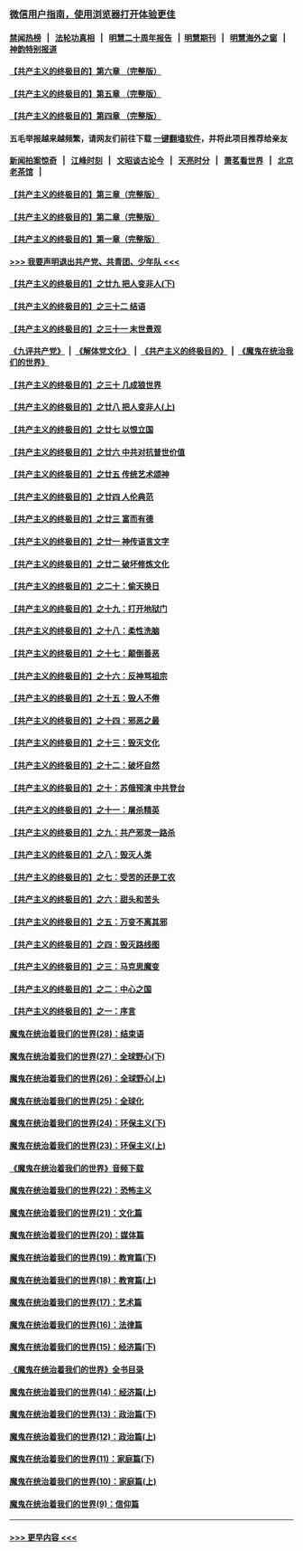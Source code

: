 ### [微信用户指南，使用浏览器打开体验更佳](https://github.com/gfw-breaker/banned-news1/blob/master/indexes/wechat-guide.md?t=0)
#### [禁闻热榜](热点新闻.md?t=0)  &nbsp;&nbsp;|&nbsp;&nbsp; [法轮功真相](https://github.com/gfw-breaker/truth/blob/master/README.md?t=0) &nbsp;&nbsp;|&nbsp;&nbsp; [明慧二十周年报告](https://github.com/gfw-breaker/mh-reports/blob/master/README.md?t=0) &nbsp;&nbsp;|&nbsp;&nbsp;[明慧期刊](https://github.com/gfw-breaker/mh-qikan) &nbsp;&nbsp;|&nbsp;&nbsp; [明慧海外之窗](https://github.com/gfw-breaker/mh-news/blob/master/README.md?t=0) &nbsp;&nbsp;|&nbsp;&nbsp; [神韵特别报道](https://github.com/gfw-breaker/mh-news/blob/master/shenyun.md?t=0)
#### [【共产主义的终极目的】第六章 （完整版）](../pages/nsc422/n11428913.md?t=02111044) 
#### [【共产主义的终极目的】第五章 （完整版）](../pages/nsc422/n11428912.md?t=02111044) 
#### [【共产主义的终极目的】第四章 （完整版）](../pages/nsc422/n11428907.md?t=02111044) 
#### 五毛举报越来越频繁，请网友们前往下载 [一键翻墙软件](https://github.com/gfw-breaker/ssr-accounts)，并将此项目推荐给亲友
#### [新闻拍案惊奇](https://github.com/gfw-breaker/banned-news1/blob/master/pages/link4.md) &nbsp;&nbsp;|&nbsp;&nbsp; [江峰时刻](https://github.com/gfw-breaker/banned-news1/blob/master/pages/link4.md) &nbsp;&nbsp;|&nbsp;&nbsp; [文昭谈古论今](https://github.com/gfw-breaker/banned-news1/blob/master/pages/link4.md) &nbsp;&nbsp;|&nbsp;&nbsp; [天亮时分](https://github.com/gfw-breaker/banned-news1/blob/master/pages/link4.md) &nbsp;&nbsp;|&nbsp;&nbsp; [萧茗看世界](https://github.com/gfw-breaker/banned-news1/blob/master/pages/link4.md) &nbsp;&nbsp;|&nbsp;&nbsp; [北京老茶馆](https://github.com/gfw-breaker/banned-news1/blob/master/pages/link4.md) &nbsp;&nbsp;|&nbsp;&nbsp; 
#### [【共产主义的终极目的】第三章（完整版）](../pages/nsc422/n11428848.md?t=02111044) 
#### [【共产主义的终极目的】第二章（完整版）](../pages/nsc422/n11428831.md?t=02111044) 
#### [【共产主义的终极目的】第一章（完整版）](../pages/nsc422/n11417651.md?t=02111044) 
#### [>>> 我要声明退出共产党、共青团、少年队 <<<](https://github.com/begood0513/goodnews/blob/master/quit/letter.md) 
#### [【共产主义的终极目的】之廿九 把人变非人(下)](../pages/nsc422/n11344140.md?t=02111044) 
#### [【共产主义的终极目的】之三十二 结语](../pages/nsc422/n11360535.md?t=02111044) 
#### [【共产主义的终极目的】之三十一 末世景观](../pages/nsc422/n11351129.md?t=02111044) 
#### [《九评共产党》](https://github.com/begood0513/9ping.md/blob/master/README.md) &nbsp;|&nbsp; [《解体党文化》](../../../../jtdwh.md/blob/master/README.md)  &nbsp;|&nbsp; [《共产主义的终极目的》](../../../../gczydzjmd.md/blob/master/README.md) &nbsp;|&nbsp; [《魔鬼在统治我们的世界》](../../../../mgztzwmdsj.md/blob/master/README.md) 
#### [【共产主义的终极目的】之三十 几成狼世界](../pages/nsc422/n11348280.md?t=02111044) 
#### [【共产主义的终极目的】之廿八 把人变非人(上)](../pages/nsc422/n11340492.md?t=02111044) 
#### [【共产主义的终极目的】之廿七 以恨立国](../pages/nsc422/n11336944.md?t=02111044) 
#### [【共产主义的终极目的】之廿六 中共对抗普世价值](../pages/nsc422/n11324785.md?t=02111044) 
#### [【共产主义的终极目的】之廿五 传统艺术颂神](../pages/nsc422/n11296396.md?t=02111044) 
#### [【共产主义的终极目的】之廿四 人伦典范](../pages/nsc422/n11296397.md?t=02111044) 
#### [【共产主义的终极目的】之廿三 富而有德](../pages/nsc422/n11283598.md?t=02111044) 
#### [【共产主义的终极目的】之廿一 神传语言文字](../pages/nsc422/n11263265.md?t=02111044) 
#### [【共产主义的终极目的】之廿二 破坏修炼文化](../pages/nsc422/n11245728.md?t=02111044) 
#### [【共产主义的终极目的】之二十：偷天换日](../pages/nsc422/n11238846.md?t=02111044) 
#### [【共产主义的终极目的】之十九：打开地狱门](../pages/nsc422/n11206376.md?t=02111044) 
#### [【共产主义的终极目的】之十八：柔性洗脑](../pages/nsc422/n11199994.md?t=02111044) 
#### [【共产主义的终极目的】之十七：颠倒善恶](../pages/nsc422/n11179782.md?t=02111044) 
#### [【共产主义的终极目的】之十六：反神骂祖宗](../pages/nsc422/n11166798.md?t=02111044) 
#### [【共产主义的终极目的】之十五：毁人不倦](../pages/nsc422/n11166792.md?t=02111044) 
#### [【共产主义的终极目的】之十四：邪恶之最](../pages/nsc422/n11150249.md?t=02111044) 
#### [【共产主义的终极目的】之十三：毁灭文化](../pages/nsc422/n11135227.md?t=02111044) 
#### [【共产主义的终极目的】之十二：破坏自然](../pages/nsc422/n11135214.md?t=02111044) 
#### [【共产主义的终极目的】之十：苏俄预演 中共登台](../pages/nsc422/n11118424.md?t=02111044) 
#### [【共产主义的终极目的】之十一：屠杀精英](../pages/nsc422/n11118442.md?t=02111044) 
#### [【共产主义的终极目的】之九：共产邪灵一路杀](../pages/nsc422/n11114139.md?t=02111044) 
#### [【共产主义的终极目的】之八：毁灭人类](../pages/nsc422/n11108503.md?t=02111044) 
#### [【共产主义的终极目的】之七：受苦的还是工农](../pages/nsc422/n11101809.md?t=02111044) 
#### [【共产主义的终极目的】之六：甜头和苦头](../pages/nsc422/n11096971.md?t=02111044) 
#### [【共产主义的终极目的】之五：万变不离其邪](../pages/nsc422/n11091285.md?t=02111044) 
#### [【共产主义的终极目的】之四：毁灭路线图](../pages/nsc422/n11086284.md?t=02111044) 
#### [【共产主义的终极目的】之三：马克思魔变](../pages/nsc422/n11061941.md?t=02111044) 
#### [【共产主义的终极目的】之二：中心之国](../pages/nsc422/n11047728.md?t=02111044) 
#### [【共产主义的终极目的】之一：序言](../pages/nsc422/n11086077.md?t=02111044) 
#### [魔鬼在统治着我们的世界(28)：结束语](../pages/nsc422/n10936246.md?t=02111044) 
#### [魔鬼在统治着我们的世界(27)：全球野心(下)](../pages/nsc422/n10928319.md?t=02111044) 
#### [魔鬼在统治着我们的世界(26)：全球野心(上)](../pages/nsc422/n10900318.md?t=02111044) 
#### [魔鬼在统治着我们的世界(25)：全球化](../pages/nsc422/n10788205.md?t=02111044) 
#### [魔鬼在统治着我们的世界(24)：环保主义(下)](../pages/nsc422/n10695307.md?t=02111044) 
#### [魔鬼在统治着我们的世界(23)：环保主义(上)](../pages/nsc422/n10688613.md?t=02111044) 
#### [《魔鬼在统治着我们的世界》音频下载](../pages/nsc422/n10635553.md?t=02111044) 
#### [魔鬼在统治着我们的世界(22)：恐怖主义](../pages/nsc422/n10614727.md?t=02111044) 
#### [魔鬼在统治着我们的世界(21)：文化篇](../pages/nsc422/n10597706.md?t=02111044) 
#### [魔鬼在统治着我们的世界(20)：媒体篇](../pages/nsc422/n10586579.md?t=02111044) 
#### [魔鬼在统治着我们的世界(19)：教育篇(下)](../pages/nsc422/n10564808.md?t=02111044) 
#### [魔鬼在统治着我们的世界(18)：教育篇(上)](../pages/nsc422/n10526970.md?t=02111044) 
#### [魔鬼在统治着我们的世界(17)：艺术篇](../pages/nsc422/n10499093.md?t=02111044) 
#### [魔鬼在统治着我们的世界(16)：法律篇](../pages/nsc422/n10485969.md?t=02111044) 
#### [魔鬼在统治着我们的世界(15)：经济篇(下)](../pages/nsc422/n10469975.md?t=02111044) 
#### [《魔鬼在统治着我们的世界》全书目录](../pages/nsc422/n10464261.md?t=02111044) 
#### [魔鬼在统治着我们的世界(14)：经济篇(上)](../pages/nsc422/n10457370.md?t=02111044) 
#### [魔鬼在统治着我们的世界(13)：政治篇(下)](../pages/nsc422/n10448270.md?t=02111044) 
#### [魔鬼在统治着我们的世界(12)：政治篇(上)](../pages/nsc422/n10444576.md?t=02111044) 
#### [魔鬼在统治着我们的世界(11)：家庭篇(下)](../pages/nsc422/n10440961.md?t=02111044) 
#### [魔鬼在统治着我们的世界(10)：家庭篇(上)](../pages/nsc422/n10435448.md?t=02111044) 
#### [魔鬼在统治着我们的世界(9)：信仰篇](../pages/nsc422/n10432159.md?t=02111044) 

----
#### [ >>> 更早内容 <<< ](../indexes/nsc422-earlier.md)
